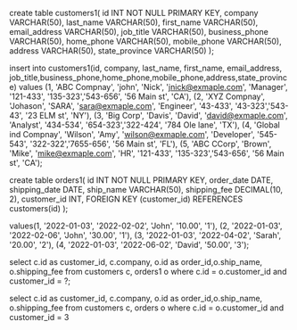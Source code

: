 create table customers1(
id INT NOT NULL PRIMARY KEY,
company VARCHAR(50),
last_name VARCHAR(50),
first_name VARCHAR(50),
email_address VARCHAR(50),
job_title VARCHAR(50),
business_phone VARCHAR(50),
home_phone VARCHAR(50),
mobile_phone VARCHAR(50),
address VARCHAR(50),
state_province VARCHAR(50)
);


insert into customers1(id, company, last_name, first_name, email_address, job_title,business_phone,home_phone,mobile_phone,address,state_province)
values
(1, 'ABC Compnay', 'john', 'Nick', 'jnick@exmaple.com', 'Manager', '121-433', '135-323','543-656', '56 Main st', 'CA'),
(2, 'XYZ Compnay', 'Johason', 'SARA', 'sara@exmaple.com', 'Engineer', '43-433', '43-323','543-43', '23 ELM st', 'NY'),
(3, 'Big Corp', 'Davis', 'David', 'david@exmaple.com', 'Analyst', '434-534', '654-323','322-424', '784 Ole lane', 'TX'),
(4, 'Global ind Compnay', 'Wilson', 'Amy', 'wilson@exmaple.com', 'Developer', '545-543', '322-322','7655-656', '56 Main st', 'FL'),
(5, 'ABC CCorp', 'Brown', 'Mike', 'mike@exmaple.com', 'HR', '121-433', '135-323','543-656', '56 Main st', 'CA');

create table orders1(
id INT NOT NULL PRIMARY KEY,
order_date DATE,
shipping_date DATE,
ship_name VARCHAR(50),
shipping_fee DECIMAL(10, 2),
customer_id INT,
FOREIGN KEY (customer_id) REFERENCES customers(id)
);

values(1, '2022-01-03', '2022-02-02', 'John', '10.00', '1'),
(2, '2022-01-03', '2022-02-06', 'John', '30.00', '1'),
(3, '2022-01-03', '2022-04-02', 'Sarah', '20.00', '2'),
(4, '2022-01-03', '2022-06-02', 'David', '50.00', '3');

select c.id as customer_id, c.company, o.id as order_id,o.ship_name, o.shipping_fee
from customers c, orders1 o
where c.id = o.customer_id
and customer_id = ?;

select c.id as customer_id, c.company, o.id as order_id,o.ship_name, o.shipping_fee from customers c, orders o where c.id = o.customer_id and customer_id = 3



